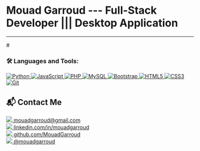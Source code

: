 # Mouad Garroud --- Full-Stack Developer ||| Desktop Application
  
---

#<h3 align="left">🛠️ Languages and Tools:</h3>
<p align="left">
  <a href="https://www.python.org" target="_blank" rel="noreferrer">
    <img src="https://img.icons8.com/color/48/000000/python.png" alt="Python"/>
  </a>
  <a href="https://developer.mozilla.org/en-US/docs/Web/JavaScript" target="_blank" rel="noreferrer">
    <img src="https://img.icons8.com/color/48/000000/javascript.png" alt="JavaScript"/>
  </a>
  <a href="https://www.php.net" target="_blank" rel="noreferrer">
    <img src="https://img.icons8.com/officel/48/000000/php-logo.png" alt="PHP"/>
  </a>
  <a href="https://www.mysql.com/" target="_blank" rel="noreferrer">
    <img src="https://img.icons8.com/color/48/000000/mysql-logo.png" alt="MySQL"/>
  </a>
  <a href="https://getbootstrap.com/" target="_blank" rel="noreferrer">
    <img src="https://img.icons8.com/color/48/000000/bootstrap.png" alt="Bootstrap"/>
  </a>
  <a href="https://www.w3.org/html/" target="_blank" rel="noreferrer">
    <img src="https://img.icons8.com/color/48/000000/html-5--v1.png" alt="HTML5"/>
  </a>
  <a href="https://www.w3schools.com/css/" target="_blank" rel="noreferrer">
    <img src="https://img.icons8.com/color/48/000000/css3.png" alt="CSS3"/>
  </a>
  <a href="https://git-scm.com/" target="_blank" rel="noreferrer">
    <img src="https://img.icons8.com/color/48/000000/git.png" alt="Git"/>
  </a>
</p>



<h2>📬 Contact Me</h2>
<p>
  <a href="mailto:mouadgarroud@gmail.com">
    <img src="https://img.icons8.com/fluency/28/gmail-new.png"/> mouadgarroud@gmail.com
  </a>
  <br/>
  <a href="https://www.linkedin.com/in/mouadgarroud" target="_blank">
    <img src="https://img.icons8.com/color/28/linkedin.png"/> linkedin.com/in/mouadgarroud
  </a>
  <br/>
  <a href="https://github.com/MouadGarroud" target="_blank">
    <img src="https://img.icons8.com/material-rounded/28/000000/github.png"/> github.com/MouadGarroud
  </a>
  <br/>
  <a href="https://instagram.com/mouadgarroud" target="_blank">
    <img src="https://img.icons8.com/fluency/28/instagram-new.png"/> @mouadgarroud
  </a>
</p>

